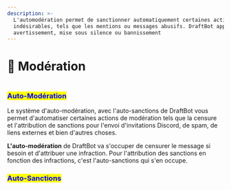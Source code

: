 ```yaml
---
description: >-
  L'automodération permet de sanctionner automatiquement certaines actions
  indésirables, tels que les mentions ou messages abusifs. DraftBot applique un
  avertissement, mise sous silence ou bannissement
---
```


# 🔨 Modération

<figure><img src="../../.gitbook/assets/Modération.png" alt=""><figcaption></figcaption></figure>

### <mark style="color:blue;">Auto-Modération</mark>

Le système d'auto-modération, avec l'auto-sanctions de DraftBot vous permet d'automatiser certaines actions de modération tels que la censure et l'attribution de sanctions pour l'envoi d'invitations Discord, de spam, de liens externes et bien d'autres choses.

**L'auto-modération** de DraftBot va s'occuper de censurer le message si besoin et d'attribuer une infraction. Pour l'attribution des sanctions en fonction des infractions, c'est l'auto-sanctions qui s'en occupe.

### <mark style="color:blue;">Auto-Sanctions</mark>
